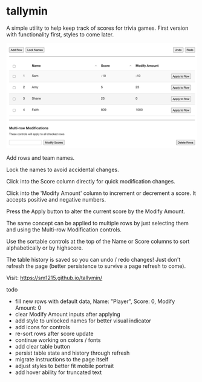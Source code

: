 # tallymin

A simple utility to help keep track of scores for trivia games. First version with functionality first, styles to come later.

![Preview](images/preview.png)

Add rows and team names.

Lock the names to avoid accidental changes.

Click into the Score column directly for quick modification changes.

Click into the 'Modify Amount' column to increment or decrement a score. It accepts positive and negative numbers. 

Press the Apply button to alter the current score by the Modify Amount.

The same concept can be applied to multiple rows by just selecting them and using the Multi-row Modification controls.

Use the sortable controls at the top of the Name or Score columns to sort alphabetically or by highscore.

The table history is saved so you can undo / redo changes! Just don't refresh the page (better persistence to survive a page refresh to come).

Visit: https://sm1215.github.io/tallymin/

todo
  - fill new rows with default data, Name: "Player", Score: 0, Modify Amount: 0
  - clear Modify Amount inputs after applying
  - add style to unlocked names for better visual indicator
  - add icons for controls
  - re-sort rows after score update
  - continue working on colors / fonts
  - add clear table button
  - persist table state and history through refresh
  - migrate instructions to the page itself
  - adjust styles to better fit mobile portrait
  - add hover ability for truncated text